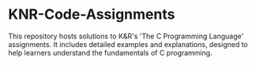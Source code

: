 # KNR-Code-Assignments
This repository hosts solutions to K&amp;R's 'The C Programming Language' assignments. It includes detailed examples and explanations, designed to help learners understand the fundamentals of C programming.
